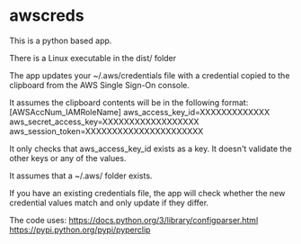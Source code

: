 # awscreds

This is a python based app.

There is a Linux executable in the dist/ folder

The app updates your ~/.aws/credentials file with a credential copied to the clipboard from the AWS Single Sign-On console.

It assumes the clipboard contents will be in the following format:
[AWSAccNum_IAMRoleName]
aws_access_key_id=XXXXXXXXXXXXX
aws_secret_access_key=XXXXXXXXXXXXXXXXXX
aws_session_token=XXXXXXXXXXXXXXXXXXXXXX

It only checks that aws_access_key_id exists as a key. It doesn't validate the other keys or any of the values.

It assumes that a ~/.aws/ folder exists.

If you have an existing credentials file, the app will check whether the new credential values match and only update if they differ.

The code uses:
https://docs.python.org/3/library/configparser.html
https://pypi.python.org/pypi/pyperclip
